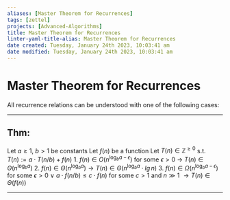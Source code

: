 ```yaml
---
aliases: [Master Theorem for Recurrences]
tags: [zettel]
projects: [Advanced-Algorithms]
title: Master Theorem for Recurrences
linter-yaml-title-alias: Master Theorem for Recurrences
date created: Tuesday, January 24th 2023, 10:03:41 am
date modified: Tuesday, January 24th 2023, 10:03:41 am
---
```


# Master Theorem for Recurrences

All recurrence relations can be understood with one of the following cases:

****
## **Thm:** 
Let $a \geq 1$, $b> 1$ be constants
Let $f(n)$ be a function
Let $T(n) \in \mathbb{Z}^{\geq 0}$ s.t. $T(n) := a\cdot T(n/b) + f(n)$ 
	1. $f(n) \in O\left(n^{\log_b a-\epsilon}\right)$ for some $\epsilon >0$ $\rightarrow$ $T(n) \in \Theta\left(n^{\log_ba}\right)$
	2. $f(n)\in \Theta\left(n^{\log_ba}\right) \rightarrow T(n)\in \Theta\left(n^{\log_ba}\cdot lg \, n\right)$
	3. $f(n)\in \Omega\left(n^{\log_b a-\epsilon}\right)$ for some $\epsilon>0$ $\lor$ $a\cdot f(n/b)\leq c\cdot f(n)$ for some $c>1$  and $n \gg 1$ $\rightarrow T(n) \in \Theta\left(f(n)\right)$ 
****
